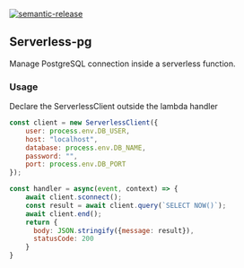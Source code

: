 [![semantic-release](https://img.shields.io/badge/%20%20%F0%9F%93%A6%F0%9F%9A%80-semantic--release-e10079.svg)](https://github.com/MatteoGioioso/serverless-pg)


## Serverless-pg

Manage PostgreSQL connection inside a serverless function.


### Usage

Declare the ServerlessClient outside the lambda handler

```js
const client = new ServerlessClient({
    user: process.env.DB_USER,
    host: "localhost",
    database: process.env.DB_NAME,
    password: "",
    port: process.env.DB_PORT
});

const handler = async(event, context) => {
    await client.sconnect();
    const result = await client.query(`SELECT NOW()`);
    await client.end();
    return {
      body: JSON.stringify({message: result}),
      statusCode: 200
    }
}


```
